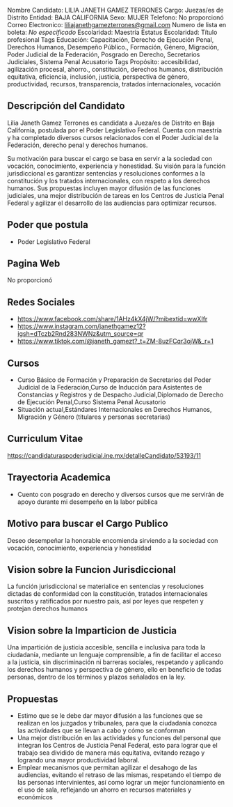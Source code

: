 Nombre Candidato: LILIA JANETH GAMEZ TERRONES
Cargo: Juezas/es de Distrito
Entidad: BAJA CALIFORNIA
Sexo: MUJER
Telefono: No proporcionó
Correo Electronico: liliajanethgamezterrones@gmail.com
Numero de lista en boleta: *No especificado*
Escolaridad: Maestría
Estatus Escolaridad: Título profesional
Tags Educación: Capacitación, Derecho de Ejecución Penal, Derechos Humanos, Desempeño Público., Formación, Género, Migración, Poder Judicial de la Federación, Posgrado en Derecho, Secretarios Judiciales, Sistema Penal Acusatorio
Tags Propósito: accesibilidad, agilización procesal, ahorro., constitución, derechos humanos, distribución equitativa, eficiencia, inclusión, justicia, perspectiva de género, productividad, recursos, transparencia, tratados internacionales, vocación


## Descripción del Candidato 

Lilia Janeth Gamez Terrones es candidata a Jueza/es de Distrito en Baja California, postulada por el Poder Legislativo Federal. Cuenta con maestría y ha completado diversos cursos relacionados con el Poder Judicial de la Federación, derecho penal y derechos humanos. 

Su motivación para buscar el cargo se basa en servir a la sociedad con vocación, conocimiento, experiencia y honestidad.  Su visión para la función jurisdiccional es garantizar sentencias y resoluciones conformes a la constitución y los tratados internacionales, con respeto a los derechos humanos.  Sus propuestas incluyen mayor difusión de las funciones judiciales, una mejor distribución de tareas en los Centros de Justicia Penal Federal y agilizar el desarrollo de las audiencias para optimizar recursos.


## Poder que postula

- Poder Legislativo Federal


## Pagina Web

No proporcionó


## Redes Sociales

- https://www.facebook.com/share/1AHz4kX4jW/?mibextid=wwXIfr
- https://www.instagram.com/janethgamez12?igsh=dTczb2Rnd283NWNz&utm_source=qr
- https://www.tiktok.com/@janeth_gamezt?_t=ZM-8uzFCqr3ojW&_r=1


## Cursos

- Curso Básico de Formación y Preparación de Secretarios del Poder Judicial de la Federación,Curso de Inducción para Asistentes de Constancias y Registros y de Despacho Judicial,Diplomado de Derecho de Ejecución Penal,Curso Sistema Penal Acusatorio
- Situación actual,Estándares Internacionales en Derechos Humanos, Migración y Género (titulares y personas secretarias)


## Curriculum Vitae

https://candidaturaspoderjudicial.ine.mx/detalleCandidato/53193/11


## Trayectoria Academica

- Cuento con posgrado en derecho y diversos cursos que me servirán de apoyo durante mi desempeño en la labor pública


## Motivo para buscar el Cargo Publico

Deseo desempeñar la honorable encomienda sirviendo a la sociedad con vocación, conocimiento, experiencia y honestidad


## Vision sobre la Funcion Jurisdiccional

La función jurisdiccional se materialice en sentencias y resoluciones dictadas de conformidad con la constitución, tratados internacionales suscritos y ratificados por nuestro país, así por leyes que respeten y protejan derechos humanos


## Vision sobre la Imparticion de Justicia

Una impartición de justicia accesible, sencilla e inclusiva para toda la ciudadanía, mediante un lenguaje comprensible, a fin de facilitar el acceso a la justicia, sin discriminación ni barreras sociales, respetando y aplicando los derechos humanos y perspectiva de género, ello en beneficio de todas personas, dentro de los términos y plazos señalados en la ley.


## Propuestas

- Estimo que se le debe dar mayor difusión a las funciones que se realizan en los juzgados y tribunales, para que la ciudadanía conozca las actividades que se llevan a cabo y cómo se conforman
- Una mejor distribución en las actividades y funciones del personal que integran los Centros de Justicia Penal Federal, esto para lograr que el trabajo sea dividido de manera más equitativa, evitando rezago y logrando una mayor productividad laboral.
- Emplear mecanismos que permitan agilizar el desahogo de las audiencias, evitando el retraso de las mismas, respetando el tiempo de las personas intervinientes, así como lograr un mejor funcionamiento en el uso de sala, reflejando un ahorro en recursos materiales y económicos

